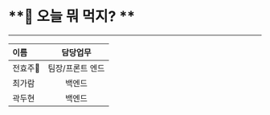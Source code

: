 # **🥘 오늘 뭐 먹지? **

---

| 이름   | 담당업무      | 
|:--------|:----------:|
| 전효주👑 | 팀장/프론트 엔드 | 
| 최가람 | 백엔드       | 
| 곽두현 | 백엔드       | 
